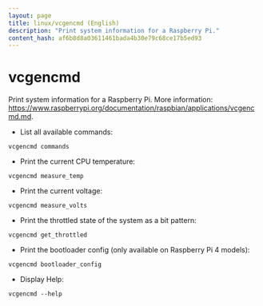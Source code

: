 ```yaml
---
layout: page
title: linux/vcgencmd (English)
description: "Print system information for a Raspberry Pi."
content_hash: af6b8d8a03611461bada4b30e79c68ce17b5ed93
---
```

# vcgencmd

Print system information for a Raspberry Pi.
More information: <https://www.raspberrypi.org/documentation/raspbian/applications/vcgencmd.md>.

- List all available commands:

`vcgencmd commands`

- Print the current CPU temperature:

`vcgencmd measure_temp`

- Print the current voltage:

`vcgencmd measure_volts`

- Print the throttled state of the system as a bit pattern:

`vcgencmd get_throttled`

- Print the bootloader config (only available on Raspberry Pi 4 models):

`vcgencmd bootloader_config`

- Display Help:

`vcgencmd --help`
